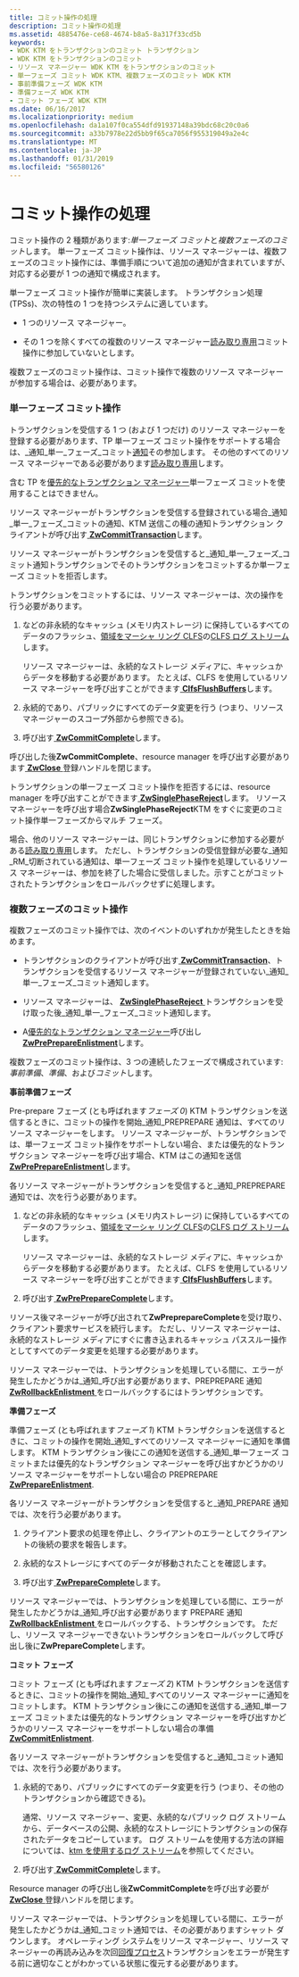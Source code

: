 ```yaml
---
title: コミット操作の処理
description: コミット操作の処理
ms.assetid: 4885476e-ce68-4674-b8a5-8a317f33cd5b
keywords:
- WDK KTM をトランザクションのコミット トランザクション
- WDK KTM をトランザクションのコミット
- リソース マネージャー WDK KTM をトランザクションのコミット
- 単一フェーズ コミット WDK KTM、複数フェーズのコミット WDK KTM
- 事前準備フェーズ WDK KTM
- 準備フェーズ WDK KTM
- コミット フェーズ WDK KTM
ms.date: 06/16/2017
ms.localizationpriority: medium
ms.openlocfilehash: da1a107f0ca554dfd91937148a39bdc68c20c0a6
ms.sourcegitcommit: a33b7978e22d5bb9f65ca7056f955319049a2e4c
ms.translationtype: MT
ms.contentlocale: ja-JP
ms.lasthandoff: 01/31/2019
ms.locfileid: "56580126"
---
```

# <a name="handling-commit-operations"></a>コミット操作の処理


コミット操作の 2 種類があります:*単一フェーズ コミット*と*複数フェーズのコミット*します。 単一フェーズ コミット操作は、リソース マネージャーは、複数フェーズのコミット操作には、準備手順について追加の通知が含まれていますが、対応する必要が 1 つの通知で構成されます。

単一フェーズ コミット操作が簡単に実装します。 トランザクション処理 (TPSs)、次の特性の 1 つを持つシステムに適しています。

-   1 つのリソース マネージャー。

-   その 1 つを除くすべての複数のリソース マネージャー[読み取り専用](creating-a-resource-manager.md#kernel-creating-a-read-only-enlistment)コミット操作に参加していないとします。

複数フェーズのコミット操作は、コミット操作で複数のリソース マネージャーが参加する場合は、必要があります。

### <a name="single-phase-commit-operations"></a>単一フェーズ コミット操作

トランザクションを受信する 1 つ (および 1 つだけ) のリソース マネージャーを登録する必要があります、TP 単一フェーズ コミット操作をサポートする場合は、\_通知\_単一\_フェーズ\_コミット[通知](transaction-notifications.md)その参加します。 その他のすべてのリソース マネージャーである必要があります[読み取り専用](creating-a-resource-manager.md#kernel-creating-a-read-only-enlistment)します。

含む TP を[優先的なトランザクション マネージャー](creating-a-superior-transaction-manager.md)単一フェーズ コミットを使用することはできません。

リソース マネージャーがトランザクションを受信する登録されている場合\_通知\_単一\_フェーズ\_コミットの通知、KTM 送信この種の通知トランザクション クライアントが呼び出す[ **ZwCommitTransaction**](https://msdn.microsoft.com/library/windows/hardware/ff566420)します。

リソース マネージャーがトランザクションを受信すると\_通知\_単一\_フェーズ\_コミット通知トランザクションでそのトランザクションをコミットするか単一フェーズ コミットを拒否します。

トランザクションをコミットするには、リソース マネージャーは、次の操作を行う必要があります。

1.  などの非永続的なキャッシュ (メモリ内ストレージ) に保持しているすべてのデータのフラッシュ、[領域をマーシャ リング CLFS](clfs-marshalling-areas.md)の[CLFS ログ ストリーム](using-log-streams-with-ktm.md)します。

    リソース マネージャーは、永続的なストレージ メディアに、キャッシュからデータを移動する必要があります。 たとえば、CLFS を使用しているリソース マネージャーを呼び出すことができます[ **ClfsFlushBuffers**](https://msdn.microsoft.com/library/windows/hardware/ff541544)します。

2.  永続的であり、パブリックにすべてのデータ変更を行う (つまり、リソース マネージャーのスコープ外部から参照できる)。

3.  呼び出す[ **ZwCommitComplete**](https://msdn.microsoft.com/library/windows/hardware/ff566418)します。

呼び出した後**ZwCommitComplete**、resource manager を呼び出す必要があります[ **ZwClose** ](https://msdn.microsoft.com/library/windows/hardware/ff566417)登録ハンドルを閉じます。

トランザクションの単一フェーズ コミット操作を拒否するには、resource manager を呼び出すことができます[ **ZwSinglePhaseReject**](https://msdn.microsoft.com/library/windows/hardware/ff567113)します。 リソース マネージャーを呼び出す場合**ZwSinglePhaseReject**KTM をすぐに変更のコミット操作単一フェーズからマルチ フェーズ。

場合、他のリソース マネージャーは、同じトランザクションに参加する必要がある[読み取り専用](creating-a-resource-manager.md#kernel-creating-a-read-only-enlistment)します。 ただし、トランザクションの受信登録が必要な\_通知\_RM\_切断されている通知は、単一フェーズ コミット操作を処理しているリソース マネージャーは、参加を終了した場合に受信しました。示すことがコミットされたトランザクションをロールバックせずに処理します。

### <a name="multi-phase-commit-operations"></a>複数フェーズのコミット操作

複数フェーズのコミット操作では、次のイベントのいずれかが発生したときを始めます。

-   トランザクションのクライアントが呼び出す[ **ZwCommitTransaction**](https://msdn.microsoft.com/library/windows/hardware/ff566420)、トランザクションを受信するリソース マネージャーが登録されていない\_通知\_単一\_フェーズ\_コミット通知します。

-   リソース マネージャーは、 [ **ZwSinglePhaseReject** ](https://msdn.microsoft.com/library/windows/hardware/ff567113)トランザクションを受け取った後\_通知\_単一\_フェーズ\_コミット通知します。

-   A[優先的なトランザクション マネージャー](creating-a-superior-transaction-manager.md)呼び出し[ **ZwPrePrepareEnlistment**](https://msdn.microsoft.com/library/windows/hardware/ff567044)します。

複数フェーズのコミット操作は、3 つの連続したフェーズで構成されています:*事前準備*、*準備*、および*コミット*します。

**事前準備フェーズ**

Pre-prepare フェーズ (とも呼ばれます*フェーズ 0*) KTM トランザクションを送信するときに、コミットの操作を開始\_通知\_PREPREPARE 通知は、すべてのリソース マネージャーをします。 リソース マネージャーが、トランザクションでは、単一フェーズ コミット操作をサポートしない場合、または優先的なトランザクション マネージャーを呼び出す場合、KTM はこの通知を送信[ **ZwPrePrepareEnlistment**](https://msdn.microsoft.com/library/windows/hardware/ff567044)します。

各リソース マネージャーがトランザクションを受信すると\_通知\_PREPREPARE 通知では、次を行う必要があります。

1.  などの非永続的なキャッシュ (メモリ内ストレージ) に保持しているすべてのデータのフラッシュ、[領域をマーシャ リング CLFS](clfs-marshalling-areas.md)の[CLFS ログ ストリーム](using-log-streams-with-ktm.md)します。

    リソース マネージャーは、永続的なストレージ メディアに、キャッシュからデータを移動する必要があります。 たとえば、CLFS を使用しているリソース マネージャーを呼び出すことができます[ **ClfsFlushBuffers**](https://msdn.microsoft.com/library/windows/hardware/ff541544)します。

2.  呼び出す[ **ZwPrePrepareComplete**](https://msdn.microsoft.com/library/windows/hardware/ff567040)します。

リソース後マネージャーが呼び出されて**ZwPreprepareComplete**を受け取り、クライアント要求サービスを続行します。 ただし、リソース マネージャーは、永続的なストレージ メディアにすぐに書き込まれるキャッシュ パススルー操作としてすべてのデータ変更を処理する必要があります。

リソース マネージャーでは、トランザクションを処理している間に、エラーが発生したかどうかは\_通知\_呼び出す必要があります、PREPREPARE 通知[ **ZwRollbackEnlistment** ](https://msdn.microsoft.com/library/windows/hardware/ff567083)をロールバックするにはトランザクションです。

**準備フェーズ**

準備フェーズ (とも呼ばれます*フェーズ 1*) KTM トランザクションを送信するときに、コミットの操作を開始\_通知\_すべてのリソース マネージャーに通知を準備します。 KTM トランザクション後にこの通知を送信する\_通知\_単一フェーズ コミットまたは優先的なトランザクション マネージャーを呼び出すかどうかのリソース マネージャーをサポートしない場合の PREPREPARE [ **ZwPrepareEnlistment**](https://msdn.microsoft.com/library/windows/hardware/ff567039).

各リソース マネージャーがトランザクションを受信すると\_通知\_PREPARE 通知では、次を行う必要があります。

1.  クライアント要求の処理を停止し、クライアントのエラーとしてクライアントの後続の要求を報告します。

2.  永続的なストレージにすべてのデータが移動されたことを確認します。

3.  呼び出す[ **ZwPrepareComplete**](https://msdn.microsoft.com/library/windows/hardware/ff567037)します。

リソース マネージャーでは、トランザクションを処理している間に、エラーが発生したかどうかは\_通知\_呼び出す必要があります PREPARE 通知[ **ZwRollbackEnlistment** ](https://msdn.microsoft.com/library/windows/hardware/ff567083)をロールバックする、トランザクションです。 ただし、リソース マネージャーできないトランザクションをロールバックして呼び出し後に**ZwPrepareComplete**します。

**コミット フェーズ**

コミット フェーズ (とも呼ばれます*フェーズ 2*) KTM トランザクションを送信するときに、コミットの操作を開始\_通知\_すべてのリソース マネージャーに通知をコミットします。 KTM トランザクション後にこの通知を送信する\_通知\_単一フェーズ コミットまたは優先的なトランザクション マネージャーを呼び出すかどうかのリソース マネージャーをサポートしない場合の準備[ **ZwCommitEnlistment**](https://msdn.microsoft.com/library/windows/hardware/ff566419).

各リソース マネージャーがトランザクションを受信すると\_通知\_コミット通知では、次を行う必要があります。

1.  永続的であり、パブリックにすべてのデータ変更を行う (つまり、その他のトランザクションから確認できる)。

    通常、リソース マネージャー、変更、永続的なパブリック ログ ストリームから、データベースの公開、永続的なストレージにトランザクションの保存されたデータをコピーしています。 ログ ストリームを使用する方法の詳細については、[ktm を使用するログ ストリーム](using-log-streams-with-ktm.md)を参照してください。

2.  呼び出す[ **ZwCommitComplete**](https://msdn.microsoft.com/library/windows/hardware/ff566418)します。

Resource manager の呼び出し後**ZwCommitComplete**を呼び出す必要が[ **ZwClose** ](https://msdn.microsoft.com/library/windows/hardware/ff566417)登録ハンドルを閉じます。

リソース マネージャーでは、トランザクションを処理している間に、エラーが発生したかどうかは\_通知\_コミット通知では、その必要がありますシャット ダウンします。 オペレーティング システムをリソース マネージャー、リソース マネージャーの再読み込みを次回[回復プロセス](handling-recovery-operations.md)トランザクションをエラーが発生する前に適切なことがわかっている状態に復元する必要があります。

 

 




